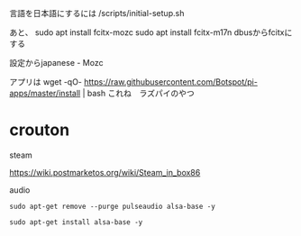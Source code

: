 言語を日本語にするには
/scripts/initial-setup.sh

あと、
sudo apt install fcitx-mozc
sudo apt install fcitx-m17n
dbusからfcitxにする

設定からjapanese - Mozc

アプリは
wget -qO- https://raw.githubusercontent.com/Botspot/pi-apps/master/install | bash
これね　ラズパイのやつ


# crouton

steam

https://wiki.postmarketos.org/wiki/Steam_in_box86

audio

```
sudo apt-get remove --purge pulseaudio alsa-base -y

sudo apt-get install alsa-base -y

```
